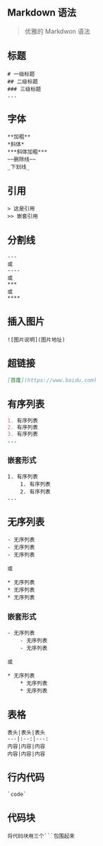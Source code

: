 ## Markdown 语法

> 优雅的 Markdwon 语法

## 标题

```markdwon
# 一级标题
## 二级标题
### 三级标题
...
```

## 字体

```markdwon
**加粗**
*斜体*
***斜体加粗***
~~删除线~~
_下划线_
```

## 引用

```markdwon
> 这是引用
>> 嵌套引用
```

## 分割线

```markdwon
---
或
----
或
***
或
****
```

## 插入图片

```markdwon
![图片说明](图片地址)
```

## 超链接

```markdown
[百度](https://www.baidu.com)
```

## 有序列表

```markdown
1. 有序列表
2. 有序列表
3. 有序列表
...
```

### 嵌套形式

```markdwon
1. 有序列表
    1. 有序列表
    2. 有序列表
...
```

## 无序列表

```markdwon
- 无序列表
- 无序列表
- 无序列表

或

* 无序列表
* 无序列表
* 无序列表
```

### 嵌套形式

```markdwon
- 无序列表
    - 无序列表
    - 无序列表

或

* 无序列表
    * 无序列表
    * 无序列表
```

## 表格

```markdwon
表头|表头|表头
---|:--:|---:
内容|内容|内容
内容|内容|内容
```

## 行内代码

```markdwon
`code`
```

## 代码块

```
将代码块用三个```包围起来
```

